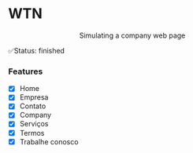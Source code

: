 # WTN
<p align="center">Simulating a company web page</p>
✅Status: finished

### Features

- [x] Home
- [x] Empresa
- [x] Contato
- [x] Company
- [x] Serviços
- [x] Termos
- [x] Trabalhe conosco 
